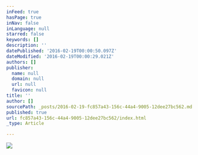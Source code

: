 ```yaml
---
inFeed: true
hasPage: true
inNav: false
inLanguage: null
starred: false
keywords: []
description: ''
datePublished: '2016-02-19T00:00:50.097Z'
dateModified: '2016-02-19T00:00:29.021Z'
authors: []
publisher:
  name: null
  domain: null
  url: null
  favicon: null
title: ''
author: []
sourcePath: _posts/2016-02-19-fc857a43-156c-44a4-9005-12dee27bc562.md
published: true
url: fc857a43-156c-44a4-9005-12dee27bc562/index.html
_type: Article

---
```

![](https://the-grid-user-content.s3-us-west-2.amazonaws.com/99651525-14c9-48f6-aa49-77b4a7510134.jpg)